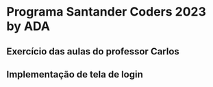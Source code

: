 # Programa Santander Coders 2023 by ADA

## Exercício das aulas do professor Carlos

## Implementação de tela de login
